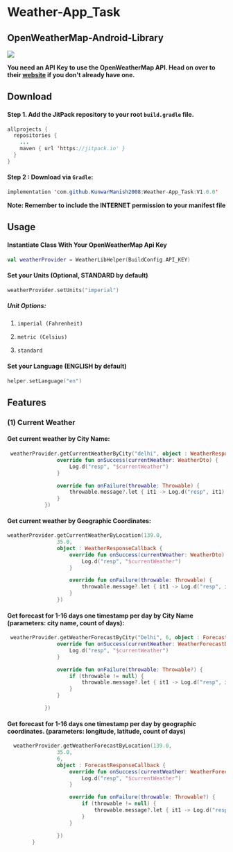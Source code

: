 # Weather-App_Task

## OpenWeatherMap-Android-Library  
[![](https://jitpack.io/v/KwabenBerko/OpenWeatherMap-Android-Library.svg)](https://jitpack.io/#KwabenBerko/OpenWeatherMap-Android-Library)


**You need an API Key to use the OpenWeatherMap API. Head on over to their [website](http://openweathermap.org/) if you don't already have one.**


## Download

#### Step 1. Add the JitPack repository to your root ```build.gradle``` file.

``` java
allprojects {
  repositories {
    ...
    maven { url 'https://jitpack.io' }
  }
}
```

#### Step 2 : Download via ```Gradle```:

```java
implementation 'com.github.KunwarManish2008:Weather-App_Task:V1.0.0'

```

**Note: Remember to include the INTERNET permission to your manifest file**

## Usage

#### Instantiate Class With Your OpenWeatherMap Api Key

``` kotlin 
val weatherProvider = WeatherLibHelper(BuildConfig.API_KEY)
```

#### Set your Units (Optional, STANDARD by default)

``` kotlin
weatherProvider.setUnits("imperial")
```

##### Unit Options: 

1. ```imperial (Fahrenheit)```

2. ```metric (Celsius)```
3. ```standard```

#### Set your Language (ENGLISH by default)

``` kotlin
helper.setLanguage("en")
```

## Features


### (1) Current Weather
#### Get current weather by City Name:

```kotlin
 weatherProvider.getCurrentWeatherByCity("delhi", object : WeatherResponseCallback {
                override fun onSuccess(currentWeather: WeatherDto) {
                    Log.d("resp", "$currentWeather")
                }

                override fun onFailure(throwable: Throwable) {
                    throwable.message?.let { it1 -> Log.d("resp", it1) }
                }
            })
```

#### Get current weather by Geographic Coordinates:

```kotlin
weatherProvider.getCurrentWeatherByLocation(139.0,
                35.0,
                object : WeatherResponseCallback {
                    override fun onSuccess(currentWeather: WeatherDto) {
                        Log.d("resp", "$currentWeather")
                    }

                    override fun onFailure(throwable: Throwable) {
                        throwable.message?.let { it1 -> Log.d("resp", it1) }
                    }
                })
```


#### Get forecast for 1-16 days one timestamp per day by City Name (parameters: city name, count of days):

```kotlin
 weatherProvider.getWeatherForecastByCity("Delhi", 6, object : ForecastResponseCallback {
                override fun onSuccess(currentWeather: WeatherForecastDto) {
                    Log.d("resp", "$currentWeather")
                }

                override fun onFailure(throwable: Throwable?) {
                    if (throwable != null) {
                        throwable.message?.let { it1 -> Log.d("resp", it1) }
                    }
                }

            })
```
#### Get forecast for 1-16 days one timestamp per day by geographic coordinates. (parameters: longitude, latitude, count of days)
```kotlin
  weatherProvider.getWeatherForecastByLocation(139.0,
                35.0,
                6,
                object : ForecastResponseCallback {
                    override fun onSuccess(currentWeather: WeatherForecastDto) {
                        Log.d("resp", "$currentWeather")
                    }

                    override fun onFailure(throwable: Throwable?) {
                        if (throwable != null) {
                            throwable.message?.let { it1 -> Log.d("resp", it1) }
                        }
                    }

                })
        }
```


